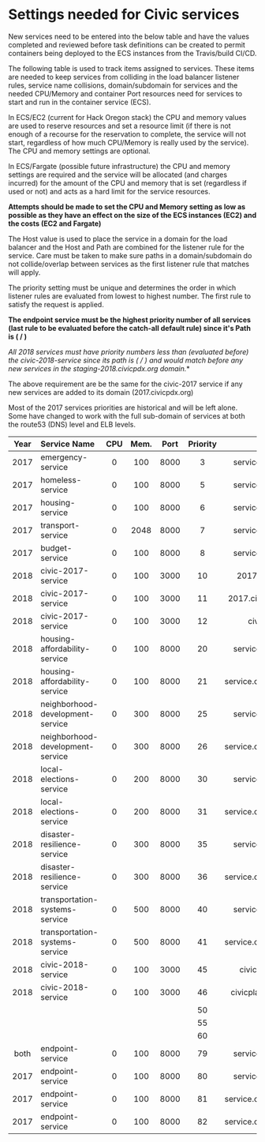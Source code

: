 #     **Settings needed for Civic services**

New services need to be entered into the below table and have the values completed and reviewed before task definitions can be created to permit containers being deployed to the ECS instances from the Travis/build CI/CD.

The following table is used to track items assigned to services. These items are needed to keep services from colliding in the load balancer listener rules, service name collisions, domain/subdomain for services and the needed CPU/Memory and container Port resources need for services to start and run in the container service (ECS).

In ECS/EC2 (current for Hack Oregon stack) the CPU and memory values are used to reserve resources and set a resource limit (if there is not enough of a recourse for the reservation to complete, the service will not start, regardless of how much CPU/Memory is really used by the service). The CPU and memory settings are optional.

In ECS/Fargate (possible future infrastructure) the CPU and memory settings are required and the service will be allocated (and charges incurred) for the amount of the CPU and memory that is set (regardless if used or not) and acts as a hard limit for the service resources.

**Attempts should be made to set the CPU and Memory setting as low as possible as they have an effect on the size of the ECS instances (EC2) and the costs (EC2 and Fargate)**

The Host value is used to place the service in a domain for the load balancer and the Host and Path are combined for the listener rule for the service. Care must be taken to make sure paths in a domain/subdomain do not collide/overlap between services as the first listener rule that matches will apply.

The priority setting must be unique and determines the order in which listener rules are evaluated from lowest to highest number. The first rule to satisfy the request is applied.

**The endpoint service must be the highest priority number of all services (last rule to be evaluated before the catch-all default rule) since it's Path is ( / )**

**All 2018 services must have priority numbers less than (evaluated before) the civic-2018-service since its path is ( /* ) and would match before any new services in the staging-2018.civicpdx.org domain.**

The above requirement are be the same for the civic-2017 service if any new services are added to its domain (2017.civicpdx.org)

Most of the 2017 services priorities are historical and will be left alone. Some have changed to work with the full sub-domain of services at both the route53 (DNS) level and ELB levels.

| Year | Service Name                     | CPU  |  Mem.  |  Port   | Priority |           Host            | Path                       |
| :--: | :------------------------------- | :--: | :----: | :-----: | :------: | :-----------------------: | :------------------------- |
| 2017 | emergency-service                |  0   |  100   |  8000   |    3     |   service.civicpdx.org    | /emergency*                |
| 2017 | homeless-service                 |  0   |  100   |  8000   |    5     |   service.civicpdx.org    | /homeless*                 |
| 2017 | housing-service                  |  0   |  100   |  8000   |    6     |   service.civicpdx.org    | /housing*                  |
| 2017 | transport-service                |  0   | 2048   |  8000   |    7     |   service.civicpdx.org    | /transport*                |
| 2017 | budget-service                   |  0   |  100   |  8000   |    8     |   service.civicpdx.org    | /budget*                   |
| 2018 | civic-2017-service               |  0   |  100   |  3000   |    10    |     2017.civicpdx.org     | /*                         |
| 2018 | civic-2017-service               |  0   |  100   |  3000   |    11    |     2017.civicpdx.org:443 | /*                         |
| 2018 | civic-2017-service               |  0   |  100   |  3000   |    12    |     civicpdx.org          | /*                         |
| 2018 | housing-affordability-service    |  0   |  100   |  8000   |    20    |   service.civicpdx.org    | /housing-affordability*    |
| 2018 | housing-affordability-service    |  0   |  100   |  8000   |    21    |   service.civicpdx.org:443 | /housing-affordability*    |
| 2018 | neighborhood-development-service |  0   |  300   |  8000   |    25    |   service.civicpdx.org    | /neighborhood-development* |
| 2018 | neighborhood-development-service |  0   |  300   |  8000   |    26    |   service.civicpdx.org:443 | /neighborhood-development* |
| 2018 | local-elections-service          |  0   |  200   |  8000   |    30    |   service.civicpdx.org    | /local-elections*          |
| 2018 | local-elections-service          |  0   |  200   |  8000   |    31    |   service.civicpdx.org:443 | /local-elections*          |
| 2018 | disaster-resilience-service      |  0   |  300   |  8000   |    35    |   service.civicpdx.org    | /disaster-resilience*      |
| 2018 | disaster-resilience-service      |  0   |  300   |  8000   |    36    |   service.civicpdx.org:443 | /disaster-resilience*      |
| 2018 | transportation-systems-service   |  0   |  500   |  8000   |    40    |   service.civicpdx.org    | /transportation-systems*   |
| 2018 | transportation-systems-service   |  0   |  500   |  8000   |    41    |   service.civicpdx.org:443 | /transportation-systems*   |
| 2018 | civic-2018-service               |  0   |  100   |  3000   |    45    | civicplatform.org | /*                         |
| 2018 | civic-2018-service               |  0   |  100   |  3000   |    46    | civicplatform.org:443 | /*                         |
|      |                                  |      |        |         |    50    |                           |                            |
|      |                                  |      |        |         |    55    |                           |                            |
|      |                                  |      |        |         |    60    |                           |                            |
| both | endpoint-service                 |  0   |  100   |  8000   |    79     |   service.civicpdx.org    | /                 |
| 2017 | endpoint-service                 |  0   |  100   |  8000   |    80     |   service.civicpdx.org    | /\_\_assets*                 |
| 2017 | endpoint-service                 |  0   |  100   |  8000   |    81    |   service.civicpdx.org:443 | /                 |
| 2017 | endpoint-service                 |  0   |  100   |  8000   |    82    |   service.civicpdx.org:443 | /\_\_assets*                 |



